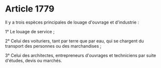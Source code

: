 # Article 1779

<p>Il y a trois espèces principales de louage d'ouvrage et d'industrie :</p><p>1° Le louage de service ; </p><p>2° Celui des voituriers, tant par terre que par eau, qui se chargent du transport des personnes ou des marchandises ;</p><p>3° Celui des architectes, entrepreneurs d'ouvrages et techniciens par suite d'études, devis ou marchés.</p>